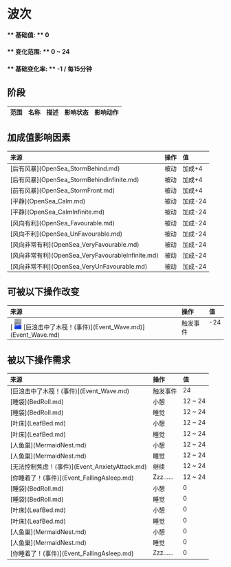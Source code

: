 # 波次  
#### ** 基础值: ** 0   
#### ** 变化范围: ** 0 ~ 24  
#### ** 基础变化率: ** -1 / 每15分钟   
## 阶段  
<table class="table table-bordered"><thead><tr ><th  style="text-align:left;vertical-align:top;" >范围</th><th  style="text-align:left;vertical-align:top;" >名称</th><th  style="text-align:left;vertical-align:top;" >描述</th><th  style="text-align:left;vertical-align:top;" >影响状态</th><th  style="text-align:left;vertical-align:top;" >影响动作</th></tr></thead></tbody></table>  
  
## 加成值影响因素  
<table class="table table-bordered"><thead><tr ><th  style="text-align:left;vertical-align:top;" >来源</th><th  style="text-align:left;vertical-align:top;" >操作</th><th  style="text-align:left;vertical-align:top;" >值</th></tr></thead><tr ><td  style="text-align:left;vertical-align:top;" >[后有风暴](OpenSea_StormBehind.md)</td><td  style="text-align:left;vertical-align:top;" >被动</td><td  style="text-align:left;vertical-align:top;" >加成+4</td></tr><tr ><td  style="text-align:left;vertical-align:top;" >[后有风暴](OpenSea_StormBehindInfinite.md)</td><td  style="text-align:left;vertical-align:top;" >被动</td><td  style="text-align:left;vertical-align:top;" >加成+4</td></tr><tr ><td  style="text-align:left;vertical-align:top;" >[前有风暴](OpenSea_StormFront.md)</td><td  style="text-align:left;vertical-align:top;" >被动</td><td  style="text-align:left;vertical-align:top;" >加成+4</td></tr><tr ><td  style="text-align:left;vertical-align:top;" >[平静](OpenSea_Calm.md)</td><td  style="text-align:left;vertical-align:top;" >被动</td><td  style="text-align:left;vertical-align:top;" >加成-24</td></tr><tr ><td  style="text-align:left;vertical-align:top;" >[平静](OpenSea_CalmInfinite.md)</td><td  style="text-align:left;vertical-align:top;" >被动</td><td  style="text-align:left;vertical-align:top;" >加成-24</td></tr><tr ><td  style="text-align:left;vertical-align:top;" >[风向有利](OpenSea_Favourable.md)</td><td  style="text-align:left;vertical-align:top;" >被动</td><td  style="text-align:left;vertical-align:top;" >加成-24</td></tr><tr ><td  style="text-align:left;vertical-align:top;" >[风向不利](OpenSea_UnFavourable.md)</td><td  style="text-align:left;vertical-align:top;" >被动</td><td  style="text-align:left;vertical-align:top;" >加成-24</td></tr><tr ><td  style="text-align:left;vertical-align:top;" >[风向非常有利](OpenSea_VeryFavourable.md)</td><td  style="text-align:left;vertical-align:top;" >被动</td><td  style="text-align:left;vertical-align:top;" >加成-24</td></tr><tr ><td  style="text-align:left;vertical-align:top;" >[风向非常有利](OpenSea_VeryFavourableInfinite.md)</td><td  style="text-align:left;vertical-align:top;" >被动</td><td  style="text-align:left;vertical-align:top;" >加成-24</td></tr><tr ><td  style="text-align:left;vertical-align:top;" >[风向非常不利](OpenSea_VeryUnFavourable.md)</td><td  style="text-align:left;vertical-align:top;" >被动</td><td  style="text-align:left;vertical-align:top;" >加成-24</td></tr></tbody></table>  
  
## 可被以下操作改变  
<table class="table table-bordered"><thead><tr ><th  style="text-align:left;vertical-align:top;" >来源</th><th  style="text-align:left;vertical-align:top;" >操作</th><th  style="text-align:left;vertical-align:top;" >值</th></tr></thead><tr ><td  style="text-align:left;vertical-align:top;" >[<div style="width:25px;display:inline-block;text-align:center"><img decoding="async" src="Sprite/WaveEvent.png" href="a.md" style="max-width:25px;max-height:25px;"></div>[巨浪击中了木筏！(事件)](Event_Wave.md)](Event_Wave.md)</td><td  style="text-align:left;vertical-align:top;" >触发事件</td><td  style="text-align:left;vertical-align:top;" >-24</td></tr></tbody></table>  
  
## 被以下操作需求  
<table class="table table-bordered"><thead><tr ><th  style="text-align:left;vertical-align:top;" >来源</th><th  style="text-align:left;vertical-align:top;" >操作</th><th  style="text-align:left;vertical-align:top;" >值</th></tr></thead><tr ><td  style="text-align:left;vertical-align:top;" >[巨浪击中了木筏！(事件)](Event_Wave.md)</td><td  style="text-align:left;vertical-align:top;" >触发事件</td><td  style="text-align:left;vertical-align:top;" >24</td></tr><tr ><td  style="text-align:left;vertical-align:top;" >[睡袋](BedRoll.md)</td><td  style="text-align:left;vertical-align:top;" >小憩</td><td  style="text-align:left;vertical-align:top;" >12 ~ 24</td></tr><tr ><td  style="text-align:left;vertical-align:top;" >[睡袋](BedRoll.md)</td><td  style="text-align:left;vertical-align:top;" >睡觉</td><td  style="text-align:left;vertical-align:top;" >12 ~ 24</td></tr><tr ><td  style="text-align:left;vertical-align:top;" >[叶床](LeafBed.md)</td><td  style="text-align:left;vertical-align:top;" >小憩</td><td  style="text-align:left;vertical-align:top;" >12 ~ 24</td></tr><tr ><td  style="text-align:left;vertical-align:top;" >[叶床](LeafBed.md)</td><td  style="text-align:left;vertical-align:top;" >睡觉</td><td  style="text-align:left;vertical-align:top;" >12 ~ 24</td></tr><tr ><td  style="text-align:left;vertical-align:top;" >[人鱼巢](MermaidNest.md)</td><td  style="text-align:left;vertical-align:top;" >小憩</td><td  style="text-align:left;vertical-align:top;" >12 ~ 24</td></tr><tr ><td  style="text-align:left;vertical-align:top;" >[人鱼巢](MermaidNest.md)</td><td  style="text-align:left;vertical-align:top;" >睡觉</td><td  style="text-align:left;vertical-align:top;" >12 ~ 24</td></tr><tr ><td  style="text-align:left;vertical-align:top;" >[无法控制焦虑！(事件)](Event_AnxietyAttack.md)</td><td  style="text-align:left;vertical-align:top;" >继续</td><td  style="text-align:left;vertical-align:top;" >12 ~ 24</td></tr><tr ><td  style="text-align:left;vertical-align:top;" >[你睡着了！(事件)](Event_FallingAsleep.md)</td><td  style="text-align:left;vertical-align:top;" >Zzz……</td><td  style="text-align:left;vertical-align:top;" >12 ~ 24</td></tr><tr ><td  style="text-align:left;vertical-align:top;" >[睡袋](BedRoll.md)</td><td  style="text-align:left;vertical-align:top;" >小憩</td><td  style="text-align:left;vertical-align:top;" >0</td></tr><tr ><td  style="text-align:left;vertical-align:top;" >[睡袋](BedRoll.md)</td><td  style="text-align:left;vertical-align:top;" >睡觉</td><td  style="text-align:left;vertical-align:top;" >0</td></tr><tr ><td  style="text-align:left;vertical-align:top;" >[叶床](LeafBed.md)</td><td  style="text-align:left;vertical-align:top;" >小憩</td><td  style="text-align:left;vertical-align:top;" >0</td></tr><tr ><td  style="text-align:left;vertical-align:top;" >[叶床](LeafBed.md)</td><td  style="text-align:left;vertical-align:top;" >睡觉</td><td  style="text-align:left;vertical-align:top;" >0</td></tr><tr ><td  style="text-align:left;vertical-align:top;" >[人鱼巢](MermaidNest.md)</td><td  style="text-align:left;vertical-align:top;" >小憩</td><td  style="text-align:left;vertical-align:top;" >0</td></tr><tr ><td  style="text-align:left;vertical-align:top;" >[人鱼巢](MermaidNest.md)</td><td  style="text-align:left;vertical-align:top;" >睡觉</td><td  style="text-align:left;vertical-align:top;" >0</td></tr><tr ><td  style="text-align:left;vertical-align:top;" >[你睡着了！(事件)](Event_FallingAsleep.md)</td><td  style="text-align:left;vertical-align:top;" >Zzz……</td><td  style="text-align:left;vertical-align:top;" >0</td></tr></tbody></table>  
  


<script>document.title="波次 - 卡牌生存百科 Card Survival Wiki";</script>
